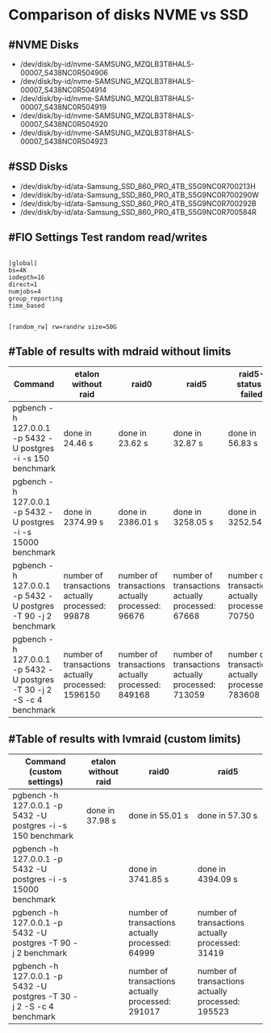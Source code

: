 <h1>Comparison of disks NVME vs SSD</h1>

<h2>#NVME Disks</h2>

- /dev/disk/by-id/nvme-SAMSUNG_MZQLB3T8HALS-00007_S438NC0R504906 
- /dev/disk/by-id/nvme-SAMSUNG_MZQLB3T8HALS-00007_S438NC0R504914 
- /dev/disk/by-id/nvme-SAMSUNG_MZQLB3T8HALS-00007_S438NC0R504919 
- /dev/disk/by-id/nvme-SAMSUNG_MZQLB3T8HALS-00007_S438NC0R504920 
- /dev/disk/by-id/nvme-SAMSUNG_MZQLB3T8HALS-00007_S438NC0R504923 


<h2>#SSD Disks</h2>

- /dev/disk/by-id/ata-Samsung_SSD_860_PRO_4TB_S5G9NC0R700213H
- /dev/disk/by-id/ata-Samsung_SSD_860_PRO_4TB_S5G9NC0R700290W
- /dev/disk/by-id/ata-Samsung_SSD_860_PRO_4TB_S5G9NC0R700292B
- /dev/disk/by-id/ata-Samsung_SSD_860_PRO_4TB_S5G9NC0R700584R


<h2>#FIO Settings Test random read/writes</h2>

<code>
[global]
bs=4K
iodepth=16
direct=1
numjobs=4
group_reporting
time_based

[random_rw]
rw=randrw
size=50G
</code>


<h2>#Table of results with mdraid without limits</h2>

| Command                                                               | etalon without raid                                | raid0                                             | raid5                                             | raid5-status-failed                               |
|-----------------------------------------------------------------------|----------------------------------------------------|---------------------------------------------------|---------------------------------------------------|---------------------------------------------------|
| pgbench -h 127.0.0.1 -p 5432 -U postgres -i -s 150 benchmark          | done in 24.46 s                                    | done in 23.62 s                                   | done in 32.87 s                                   | done in 56.83 s                                   |
| pgbench -h 127.0.0.1 -p 5432 -U postgres -i -s 15000 benchmark        | done in 2374.99 s                                  | done in 2386.01 s                                 | done in 3258.05 s                                 | done in 3252.54 s                                 |
| pgbench -h 127.0.0.1 -p 5432 -U postgres  -T 90 -j 2 benchmark        | number of transactions actually processed: 99878   | number of transactions actually processed: 96676  | number of transactions actually processed: 67668  | number of transactions actually processed: 70750  |
| pgbench -h 127.0.0.1 -p 5432 -U postgres -T 30 -j 2 -S -c 4 benchmark | number of transactions actually processed: 1596150 | number of transactions actually processed: 849168 | number of transactions actually processed: 713059 | number of transactions actually processed: 783608 |

<h2>#Table of results with lvmraid (custom limits)</h2>

| Command (custom settings)                                             | etalon without raid | raid0                                             | raid5                                             |
|-----------------------------------------------------------------------|---------------------|---------------------------------------------------|---------------------------------------------------|
| pgbench -h 127.0.0.1 -p 5432 -U postgres -i -s 150 benchmark          | done in 37.98 s     | done in 55.01 s                                   | done in 57.30 s                                   |
| pgbench -h 127.0.0.1 -p 5432 -U postgres -i -s 15000 benchmark        |                     | done in 3741.85 s                                 | done in 4394.09 s                                 |
| pgbench -h 127.0.0.1 -p 5432 -U postgres  -T 90 -j 2 benchmark        |                     | number of transactions actually processed: 64999  | number of transactions actually processed: 31419  |
| pgbench -h 127.0.0.1 -p 5432 -U postgres -T 30 -j 2 -S -c 4 benchmark |                     | number of transactions actually processed: 291017 | number of transactions actually processed: 195523 |